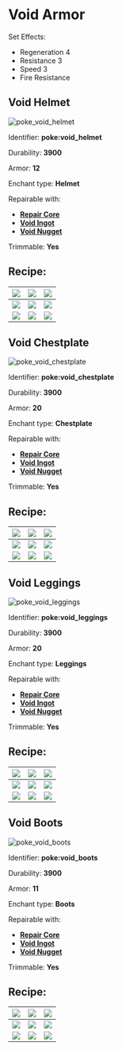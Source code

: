 # Void Armor

Set Effects:

* Regeneration 4
* Resistance 3
* Speed 3
* Fire Resistance

## Void Helmet

![poke\_void\_helmet](https://github.com/ItsMePok/PFE/assets/136857747/cbd58e5a-ad36-48ba-8548-94f9c2251aa6)

Identifier: **poke:void\_helmet**

Durability: **3900**

Armor: **12**

Enchant type: **Helmet**

Repairable with:

* [**Repair Core**](https://pfewiki.gitbook.io/home/items/cores/repair-core)
* [**Void Ingot**](https://pfewiki.gitbook.io/home/items/ingots/void-ingot)
* [**Void Nugget**](https://pfewiki.gitbook.io/home/items/nuggets/void-nugget)

Trimmable: **Yes**

## Recipe:

| [![](https://github.com/user-attachments/assets/98e8e0e5-c086-4e51-b3a8-220d76d43a96)](https://github.com/ItsMePok/PFE/wiki/Void-Block) | [![](https://github.com/user-attachments/assets/98e8e0e5-c086-4e51-b3a8-220d76d43a96)](https://github.com/ItsMePok/PFE/wiki/Void-Block)                         | [![](https://github.com/user-attachments/assets/98e8e0e5-c086-4e51-b3a8-220d76d43a96)](https://github.com/ItsMePok/PFE/wiki/Void-Block) |
| --------------------------------------------------------------------------------------------------------------------------------------- | --------------------------------------------------------------------------------------------------------------------------------------------------------------- | --------------------------------------------------------------------------------------------------------------------------------------- |
| [![](https://github.com/user-attachments/assets/98e8e0e5-c086-4e51-b3a8-220d76d43a96)](https://github.com/ItsMePok/PFE/wiki/Void-Block) | [![](https://github.com/ItsMePok/PFE/assets/136857747/31a3075a-f2ec-4825-8333-e93509fcc6ca)](https://github.com/ItsMePok/PFE/wiki/Platinum-Upgrade-Core)        | [![](https://github.com/user-attachments/assets/98e8e0e5-c086-4e51-b3a8-220d76d43a96)](https://github.com/ItsMePok/PFE/wiki/Void-Block) |
| [![](https://github.com/user-attachments/assets/98e8e0e5-c086-4e51-b3a8-220d76d43a96)](https://github.com/ItsMePok/PFE/wiki/Void-Block) | [![](https://github.com/ItsMePok/PFE/assets/136857747/b3cd0709-a33b-48e0-96c6-38cef9021655)](https://github.com/ItsMePok/PFE/wiki/Demonic-Armor#demonic-helmet) | [![](https://github.com/user-attachments/assets/98e8e0e5-c086-4e51-b3a8-220d76d43a96)](https://github.com/ItsMePok/PFE/wiki/Void-Block) |

## Void Chestplate

![poke\_void\_chestplate](https://github.com/ItsMePok/PFE/assets/136857747/ad3b350f-0344-45a7-9b6e-b52c7e649b29)

Identifier: **poke:void\_chestplate**

Durability: **3900**

Armor: **20**

Enchant type: **Chestplate**

Repairable with:

* [**Repair Core**](https://pfewiki.gitbook.io/home/items/cores/repair-core)
* [**Void Ingot**](https://pfewiki.gitbook.io/home/items/ingots/void-ingot)
* [**Void Nugget**](https://pfewiki.gitbook.io/home/items/nuggets/void-nugget)

Trimmable: **Yes**

## Recipe:

| [![](https://github.com/user-attachments/assets/98e8e0e5-c086-4e51-b3a8-220d76d43a96)](https://github.com/ItsMePok/PFE/wiki/Void-Block) | [![](https://github.com/user-attachments/assets/98e8e0e5-c086-4e51-b3a8-220d76d43a96)](https://github.com/ItsMePok/PFE/wiki/Void-Block)                             | [![](https://github.com/user-attachments/assets/98e8e0e5-c086-4e51-b3a8-220d76d43a96)](https://github.com/ItsMePok/PFE/wiki/Void-Block) |
| --------------------------------------------------------------------------------------------------------------------------------------- | ------------------------------------------------------------------------------------------------------------------------------------------------------------------- | --------------------------------------------------------------------------------------------------------------------------------------- |
| [![](https://github.com/user-attachments/assets/98e8e0e5-c086-4e51-b3a8-220d76d43a96)](https://github.com/ItsMePok/PFE/wiki/Void-Block) | [![](https://github.com/ItsMePok/PFE/assets/136857747/31a3075a-f2ec-4825-8333-e93509fcc6ca)](https://github.com/ItsMePok/PFE/wiki/Platinum-Upgrade-Core)            | [![](https://github.com/user-attachments/assets/98e8e0e5-c086-4e51-b3a8-220d76d43a96)](https://github.com/ItsMePok/PFE/wiki/Void-Block) |
| [![](https://github.com/user-attachments/assets/98e8e0e5-c086-4e51-b3a8-220d76d43a96)](https://github.com/ItsMePok/PFE/wiki/Void-Block) | [![](https://github.com/ItsMePok/PFE/assets/136857747/318cf86b-98c3-4e46-ac31-c84c1c11a34c)](https://github.com/ItsMePok/PFE/wiki/Demonic-Armor#demonic-chestplate) | [![](https://github.com/user-attachments/assets/98e8e0e5-c086-4e51-b3a8-220d76d43a96)](https://github.com/ItsMePok/PFE/wiki/Void-Block) |

## Void Leggings

![poke\_void\_leggings](https://github.com/ItsMePok/PFE/assets/136857747/0c5a36cb-cc83-4e5c-a102-0fcc8da9192a)

Identifier: **poke:void\_leggings**

Durability: **3900**

Armor: **20**

Enchant type: **Leggings**

Repairable with:

* [**Repair Core**](https://pfewiki.gitbook.io/home/items/cores/repair-core)
* [**Void Ingot**](https://pfewiki.gitbook.io/home/items/ingots/void-ingot)
* [**Void Nugget**](https://pfewiki.gitbook.io/home/items/nuggets/void-nugget)

Trimmable: **Yes**

## Recipe:

| [![](https://github.com/user-attachments/assets/98e8e0e5-c086-4e51-b3a8-220d76d43a96)](https://github.com/ItsMePok/PFE/wiki/Void-Block) | [![](https://github.com/user-attachments/assets/98e8e0e5-c086-4e51-b3a8-220d76d43a96)](https://github.com/ItsMePok/PFE/wiki/Void-Block)                           | [![](https://github.com/user-attachments/assets/98e8e0e5-c086-4e51-b3a8-220d76d43a96)](https://github.com/ItsMePok/PFE/wiki/Void-Block) |
| --------------------------------------------------------------------------------------------------------------------------------------- | ----------------------------------------------------------------------------------------------------------------------------------------------------------------- | --------------------------------------------------------------------------------------------------------------------------------------- |
| [![](https://github.com/user-attachments/assets/98e8e0e5-c086-4e51-b3a8-220d76d43a96)](https://github.com/ItsMePok/PFE/wiki/Void-Block) | [![](https://github.com/ItsMePok/PFE/assets/136857747/31a3075a-f2ec-4825-8333-e93509fcc6ca)](https://github.com/ItsMePok/PFE/wiki/Platinum-Upgrade-Core)          | [![](https://github.com/user-attachments/assets/98e8e0e5-c086-4e51-b3a8-220d76d43a96)](https://github.com/ItsMePok/PFE/wiki/Void-Block) |
| [![](https://github.com/user-attachments/assets/98e8e0e5-c086-4e51-b3a8-220d76d43a96)](https://github.com/ItsMePok/PFE/wiki/Void-Block) | [![](https://github.com/ItsMePok/PFE/assets/136857747/c76d8338-8a22-45f8-8660-a3dfeebf7b1c)](https://github.com/ItsMePok/PFE/wiki/Demonic-Armor#demonic-leggings) | [![](https://github.com/user-attachments/assets/98e8e0e5-c086-4e51-b3a8-220d76d43a96)](https://github.com/ItsMePok/PFE/wiki/Void-Block) |

## Void Boots

![poke\_void\_boots](https://github.com/ItsMePok/PFE/assets/136857747/04306433-a506-4c38-ba3c-b47a832cfbcb)

Identifier: **poke:void\_boots**

Durability: **3900**

Armor: **11**

Enchant type: **Boots**

Repairable with:

* [**Repair Core**](https://pfewiki.gitbook.io/home/items/cores/repair-core)
* [**Void Ingot**](https://pfewiki.gitbook.io/home/items/ingots/void-ingot)
* [**Void Nugget**](https://pfewiki.gitbook.io/home/items/nuggets/void-nugget)

Trimmable: **Yes**

## Recipe:

| [![](https://github.com/user-attachments/assets/98e8e0e5-c086-4e51-b3a8-220d76d43a96)](https://github.com/ItsMePok/PFE/wiki/Void-Block) | [![](https://github.com/user-attachments/assets/98e8e0e5-c086-4e51-b3a8-220d76d43a96)](https://github.com/ItsMePok/PFE/wiki/Void-Block)                        | [![](https://github.com/user-attachments/assets/98e8e0e5-c086-4e51-b3a8-220d76d43a96)](https://github.com/ItsMePok/PFE/wiki/Void-Block) |
| --------------------------------------------------------------------------------------------------------------------------------------- | -------------------------------------------------------------------------------------------------------------------------------------------------------------- | --------------------------------------------------------------------------------------------------------------------------------------- |
| [![](https://github.com/user-attachments/assets/98e8e0e5-c086-4e51-b3a8-220d76d43a96)](https://github.com/ItsMePok/PFE/wiki/Void-Block) | [![](https://github.com/ItsMePok/PFE/assets/136857747/31a3075a-f2ec-4825-8333-e93509fcc6ca)](https://github.com/ItsMePok/PFE/wiki/Platinum-Upgrade-Core)       | [![](https://github.com/user-attachments/assets/98e8e0e5-c086-4e51-b3a8-220d76d43a96)](https://github.com/ItsMePok/PFE/wiki/Void-Block) |
| [![](https://github.com/user-attachments/assets/98e8e0e5-c086-4e51-b3a8-220d76d43a96)](https://github.com/ItsMePok/PFE/wiki/Void-Block) | [![](https://github.com/ItsMePok/PFE/assets/136857747/f8df8bba-42a0-4092-8afc-21b84fa9c8fe)](https://github.com/ItsMePok/PFE/wiki/Demonic-Armor#demonic-boots) | [![](https://github.com/user-attachments/assets/98e8e0e5-c086-4e51-b3a8-220d76d43a96)](https://github.com/ItsMePok/PFE/wiki/Void-Block) |
